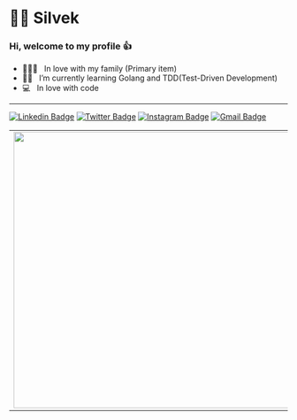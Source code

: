 # :man_technologist: Silvek

### Hi, welcome to my profile :+1:

- :family_man_woman_boy: &nbsp; In love with my family (Primary item) 
- :man_student: &nbsp; I’m currently learning Golang and TDD(Test-Driven Development)
- :computer: &nbsp; In love with code

---

[![Linkedin Badge](https://img.shields.io/badge/-silvek-blue?style=flat-square&logo=Linkedin&logoColor=white&link=https://www.linkedin.com/in/silvek/)](https://www.linkedin.com/in/silvek)
[![Twitter Badge](https://img.shields.io/badge/-silver_mgama-1ca0f1?style=flat-square&labelColor=1ca0f1&logo=twitter&logoColor=white&link=https://twitter.com/silver_mgama)](https://twitter.com/silver_mgama)
[![Instagram Badge](https://img.shields.io/badge/-@silver.gama-C13584?style=flat-square&labelColor=C13584&logo=instagram&logoColor=white&link=https://www.instagram.com/silver.gama/)](https://www.instagram.com/silver.gama/)
[![Gmail Badge](https://img.shields.io/badge/-silver.mdg@gmail.com-c14438?style=flat-square&logo=Gmail&logoColor=white&link=mailto:silver.mdg@gmail.com)](mailto:silver.mdg@gmail.com)

<center>
<table>
    <tr>
      <td>
        <a href="https://github.com/silvek/silvek">
          <img width="500" align="left" src="https://github-readme-stats.vercel.app/api/?username=silvergama&count_private=true&show_icons=true&include_all_commits=true&title_color=fff&icon_color=f7d748&text_color=9f9f9f&bg_color=151515" />
          </a>
      </td>
        <td>
          <a href="https://github.com/silvek/silvek">
<img width="490" src="https://github-readme-stats.vercel.app/api/wakatime?username=silvergama&layout=compact&title_color=fff&icon_color=f7d748&text_color=9f9f9f&bg_color=151515" />
            </a>
    </tr>   
</table>
</center> 
